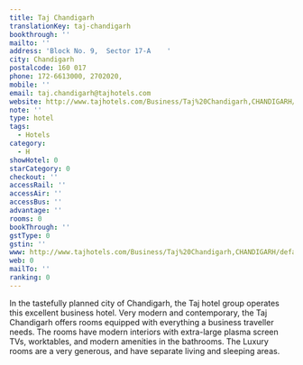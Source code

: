 ```yaml
---
title: Taj Chandigarh
translationKey: taj-chandigarh
bookthrough: ''
mailto: ''
address: 'Block No. 9,  Sector 17-A    '
city: Chandigarh
postalcode: 160 017
phone: 172-6613000, 2702020,
mobile: ''
email: taj.chandigarh@tajhotels.com
website: http://www.tajhotels.com/Business/Taj%20Chandigarh,CHANDIGARH/default.htm
note: ''
type: hotel
tags:
  - Hotels
category:
  - H
showHotel: 0
starCategory: 0
checkout: ''
accessRail: ''
accessAir: ''
accessBus: ''
advantage: ''
rooms: 0
bookThrough: ''
gstType: 0
gstin: ''
www: http://www.tajhotels.com/Business/Taj%20Chandigarh,CHANDIGARH/default.htm
web: 0
mailTo: ''
ranking: 0
---
```







In the tastefully planned city of Chandigarh, the Taj hotel group operates this excellent business hotel. Very modern and contemporary, the Taj Chandigarh offers rooms equipped with everything a business traveller needs.  The rooms have modern interiors with extra-large plasma screen TVs, worktables, and modern amenities in the bathrooms. The Luxury rooms are a very generous, and have separate living and sleeping areas.